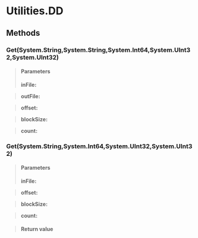 ﻿


# Utilities.DD

## Methods


### Get(System.String,System.String,System.Int64,System.UInt32,System.UInt32)

> #### Parameters
> **inFile:** 

> **outFile:** 

> **offset:** 

> **blockSize:** 

> **count:** 


### Get(System.String,System.Int64,System.UInt32,System.UInt32)

> #### Parameters
> **inFile:** 

> **offset:** 

> **blockSize:** 

> **count:** 

> #### Return value
> 